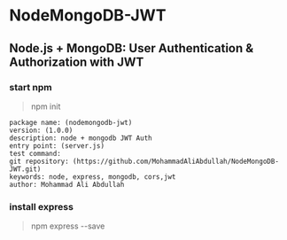# NodeMongoDB-JWT
## Node.js + MongoDB: User Authentication &amp; Authorization with JWT

### start npm
> npm init
```
package name: (nodemongodb-jwt)
version: (1.0.0)
description: node + mongodb JWT Auth
entry point: (server.js)
test command:
git repository: (https://github.com/MohammadAliAbdullah/NodeMongoDB-JWT.git)
keywords: node, express, mongodb, cors,jwt
author: Mohammad Ali Abdullah
```
### install express
> npm express --save


